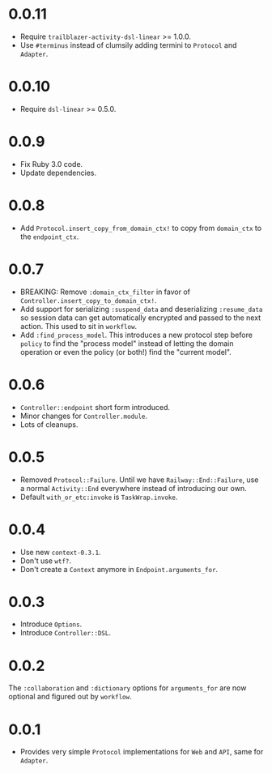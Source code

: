 # 0.0.11

* Require `trailblazer-activity-dsl-linear` >= 1.0.0.
* Use `#terminus` instead of clumsily adding termini to `Protocol` and `Adapter`.

# 0.0.10

* Require `dsl-linear` >= 0.5.0.

# 0.0.9

* Fix Ruby 3.0 code.
* Update dependencies.

# 0.0.8

* Add `Protocol.insert_copy_from_domain_ctx!` to copy from `domain_ctx` to the `endpoint_ctx`.

# 0.0.7

* BREAKING: Remove `:domain_ctx_filter` in favor of `Controller.insert_copy_to_domain_ctx!`.
* Add support for serializing `:suspend_data` and deserializing `:resume_data` so session data can get automatically encrypted and passed to the next action. This used to sit in `workflow`.
* Add `:find_process_model`. This introduces a new protocol step before `policy` to find the "process model" instead of letting the domain operation or even the policy (or both!) find the "current model".

# 0.0.6

* `Controller::endpoint` short form introduced.
* Minor changes for `Controller.module`.
* Lots of cleanups.

# 0.0.5

* Removed `Protocol::Failure`. Until we have `Railway::End::Failure`, use a normal `Activity::End` everywhere instead of introducing our own.
* Default `with_or_etc:invoke` is `TaskWrap.invoke`.

# 0.0.4

* Use new `context-0.3.1`.
* Don't use `wtf?`.
* Don't create a `Context` anymore in `Endpoint.arguments_for`.

# 0.0.3

* Introduce `Options`.
* Introduce `Controller::DSL`.

# 0.0.2

The `:collaboration` and `:dictionary` options for `arguments_for` are now optional and figured out by `workflow`.

# 0.0.1

* Provides very simple `Protocol` implementations for `Web` and `API`, same for `Adapter`.
